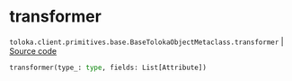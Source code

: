# transformer
`toloka.client.primitives.base.BaseTolokaObjectMetaclass.transformer` | [Source code](https://github.com/Toloka/toloka-kit/blob/v1.2.2/src/client/primitives/base.py#L146)

```python
transformer(type_: type, fields: List[Attribute])
```

